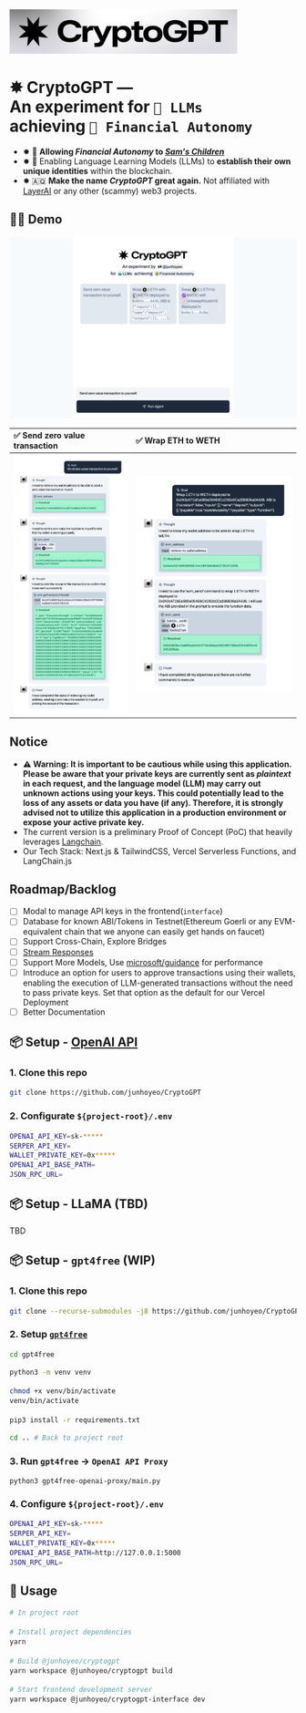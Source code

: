 <img src=".github/logo.png" width="400" />

<h1>
  ✸ CryptoGPT — <br />
  An experiment for <code>🤖 LLMs</code> <br />
  achieving <code>🏦 Financial Autonomy</code>
</h1>

- ✸ 🏦 **Allowing _Financial Autonomy_ to _[Sam's Children](https://en.wikipedia.org/wiki/ChatGPT)_**
- ✸ 🪪 Enabling Language Learning Models (LLMs) to **establish their own unique identities** within the blockchain.
- ✸ 🇦🇶 **Make the name _CryptoGPT_ great again.** Not affiliated with [LayerAI](https://layerai.org/) or any other (scammy) web3 projects.

## 🏴‍☠️ Demo

![Home Screen](./cryptogpt/../.github/home.png)

| ✅ Send zero value transaction                                      | ✅ Wrap ETH to WETH                                      |
| :------------------------------------------------------------------ | :------------------------------------------------------- |
| ![Demo Image 1 - Send zero value transaction](./.github/demo-1.png) | ![Demo Image 2 - Wrap ETH to WETH](./.github/demo-2.png) |

## Notice
- **⚠️ Warning: It is important to be cautious while using this application. Please be aware that your private keys are currently sent as _plaintext_ in each request, and the language model (LLM) may carry out unknown actions using your keys. This could potentially lead to the loss of any assets or data you have (if any). Therefore, it is strongly advised not to utilize this application in a production environment or expose your active private key.**
- The current version is a preliminary Proof of Concept (PoC) that heavily leverages [Langchain](https://github.com/hwchase17/langchain).
- Our Tech Stack: Next.js & TailwindCSS, Vercel Serverless Functions, and LangChain.js

## Roadmap/Backlog
- [ ] Modal to manage API keys in the frontend(`interface`)
- [ ] Database for known ABI/Tokens in Testnet(Ethereum Goerli or any EVM-equivalent chain that we anyone can easily get hands on faucet)
- [ ] Support Cross-Chain, Explore Bridges
- [ ] [Stream Responses](https://vercel.com/blog/introducing-the-vercel-ai-sdk)
- [ ] Support More Models, Use [microsoft/guidance](https://github.com/microsoft/guidance) for performance
- [ ] Introduce an option for users to approve transactions using their wallets, enabling the execution of LLM-generated transactions without the need to pass private keys. Set that option as the default for our Vercel Deployment
- [ ] Better Documentation

## 📦 Setup - [OpenAI API](https://openai.com/blog/openai-api)

### 1. Clone this repo

```bash
git clone https://github.com/junhoyeo/CryptoGPT
```

### 2. Configurate `${project-root}/.env`

```bash
OPENAI_API_KEY=sk-*****
SERPER_API_KEY=
WALLET_PRIVATE_KEY=0x*****
OPENAI_API_BASE_PATH=
JSON_RPC_URL=
```

## 📦 Setup - LLaMA (TBD)

TBD

## 📦 Setup - `gpt4free` (WIP)

### 1. Clone this repo

```bash
git clone --recurse-submodules -j8 https://github.com/junhoyeo/CryptoGPT
```

### 2. Setup [`gpt4free`](https://github.com/xtekky/gpt4free)

```bash
cd gpt4free
```

```bash
python3 -m venv venv

chmod +x venv/bin/activate
venv/bin/activate

pip3 install -r requirements.txt
```

```bash
cd .. # Back to project root
```

### 3. Run `gpt4free` -> `OpenAI API Proxy`

```
python3 gpt4free-openai-proxy/main.py
```

### 4. Configure `${project-root}/.env`

```bash
OPENAI_API_KEY=sk-*****
SERPER_API_KEY=
WALLET_PRIVATE_KEY=0x*****
OPENAI_API_BASE_PATH=http://127.0.0.1:5000
JSON_RPC_URL=
```

## 🚀 Usage

```bash
# In project root

# Install project dependencies
yarn

# Build @junhoyeo/cryptogpt
yarn workspace @junhoyeo/cryptogpt build

# Start frontend development server
yarn workspace @junhoyeo/cryptogpt-interface dev
```
